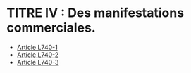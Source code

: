 # TITRE IV : Des manifestations commerciales.

- [Article L740-1](article-l740-1.md)
- [Article L740-2](article-l740-2.md)
- [Article L740-3](article-l740-3.md)
